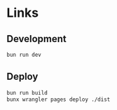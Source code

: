 # Links

## Development

```bash
bun run dev
```

## Deploy

```bash
bun run build
bunx wrangler pages deploy ./dist
```
